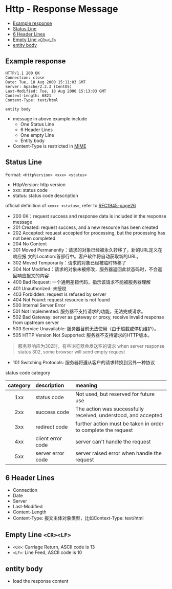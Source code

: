 # Http - Response Message

- [Example response](#example-response)
- [Status Line](#status-line)
- [6 Header Lines](#6-header-lines)
- [Empty Line `<CR><LF>`](#empty-line-crlf)
- [entity body](#entity-body)

## Example response

```http
HTTP/1.1 200 OK
Connection: close
Date: Tue, 18 Aug 2000 15:11:03 GMT
Server: Apache/2.2.3 (CentOS)
Last-Modified: Tue, 18 Aug 2000 15:13:03 GMT
Content-Length: 6821
Content-Type: text/html

entity body
```

- message in above example include
  - One Status Line
  - 6 Header Lines
  - One empty Line
  - Entity body
- Content-Type is restricted in [MIME](computer-network-mime-type.md)

## Status Line

Format: `<HttpVersion> <xxx> <status>`

- HttpVersion: http version
- xxx: status code
- status: status code description

official definition of `<xxx> <status>`, refer to [RFC1945-page26](https://tools.ietf.org/html/rfc1945#page-26)

- 200 0K：request success and response data is included in the response message
- 201 Created: request success, and a new resource has been created
- 202 Accepted: request accepted for processing, but the processing has not been completed
- 204 No Content
- 301 Moved Permanently：请求的对象已经被永久转移了，新的URL定义在响应报 文的Location:首部行中。客户软件将自动获取新的URL。
- 302 Moved Temporarily：请求的对象已经被临时转移了
- 304 Not Modified：请求的对象未被修改，服务器返回此状态码时，不会返回响应报文的内容
- 400 Bad Request: 一个通用差错代码，指示该请求不能被服务器理解
- 401 Unauthorized: 未授权
- 403 Forbidden: request is refused by server
- 404 Not Found: request resource is not found
- 500 Internal Server Error
- 501 Not Implemented: 服务器不支持请求的功能，无法完成请求。
- 502 Bad Gateway: server as gateway or proxy, receive invalid response from upstream server
- 503 Service Unavailable: 服务器目前无法使用（由于超载或停机维护）。
- 505 HTTP Version Not Supported: 服务器不支持请求的HTTP版本。

> 服务器响应为302时，有些浏览器会发送空的请求
> when server response status 302, some browser will send empty request

- 101 Switching Protocols: 服务器将遵从客户的请求转换到另外一种协议

status code category

| category | description       | meaning                                                        |
| :------: | :---------------- | :------------------------------------------------------------- |
|   1xx    | status code       | Not used, but reserved for future use                          |
|   2xx    | success code      | The action was successfully received, understood, and accepted |
|   3xx    | redirect code     | further action must be taken in order to complete the request  |
|   4xx    | client error code | server can't handle the request                                |
|   5xx    | server error code | server raised error when handle the request                    |

## 6 Header Lines

- Connection
- Date
- Server
- Last-Modified
- Content-Length
- Content-Type: 报文主体对象类型，比如Context-Type: text/html

## Empty Line `<CR><LF>`

- `<CR>`: Carriage Return, ASCII code is 13
- `<LF>`: Line Feed, ASCII code is 10

## entity body

- load the response content


